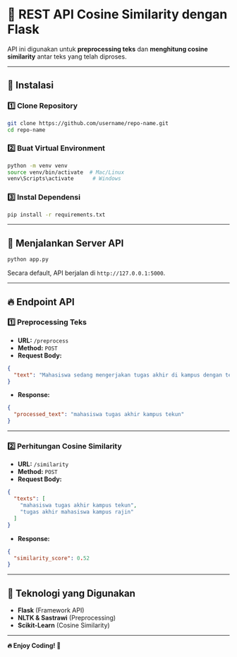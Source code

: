 # 📌 REST API Cosine Similarity dengan Flask

API ini digunakan untuk **preprocessing teks** dan **menghitung cosine similarity** antar teks yang telah diproses.

---

## 🚀 Instalasi

### 1️⃣ **Clone Repository**

```bash
git clone https://github.com/username/repo-name.git
cd repo-name
```

### 2️⃣ **Buat Virtual Environment**

```bash
python -m venv venv
source venv/bin/activate  # Mac/Linux
venv\Scripts\activate      # Windows
```

### 3️⃣ **Instal Dependensi**

```bash
pip install -r requirements.txt
```

---

## 🚀 Menjalankan Server API

```bash
python app.py
```

Secara default, API berjalan di `http://127.0.0.1:5000`.

---

## 🔥 Endpoint API

### 1️⃣ **Preprocessing Teks**

- **URL:** `/preprocess`
- **Method:** `POST`
- **Request Body:**

```json
{
  "text": "Mahasiswa sedang mengerjakan tugas akhir di kampus dengan tekun."
}
```

- **Response:**

```json
{
  "processed_text": "mahasiswa tugas akhir kampus tekun"
}
```

---

### 2️⃣ **Perhitungan Cosine Similarity**

- **URL:** `/similarity`
- **Method:** `POST`
- **Request Body:**

```json
{
  "texts": [
    "mahasiswa tugas akhir kampus tekun",
    "tugas akhir mahasiswa kampus rajin"
  ]
}
```

- **Response:**

```json
{
  "similarity_score": 0.52
}
```

---

## 🎯 Teknologi yang Digunakan

- **Flask** (Framework API)
- **NLTK & Sastrawi** (Preprocessing)
- **Scikit-Learn** (Cosine Similarity)

---

**🔥 Enjoy Coding! 🚀**
